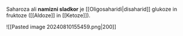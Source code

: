 Saharoza ali **namizni sladkor** je [[Oligosaharidi|disaharid]] glukoze in fruktoze ([[Aldoze]] in [[Ketoze]]).

![[Pasted image 20240810155459.png|200]]